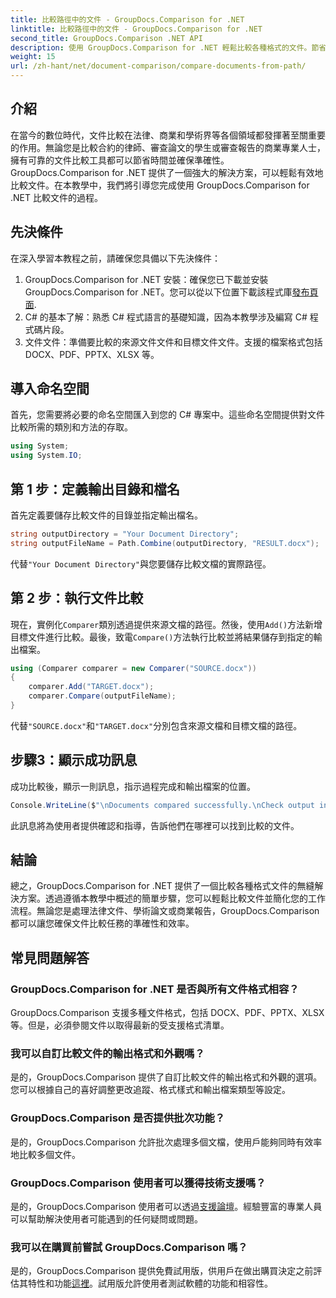 ```yaml
---
title: 比較路徑中的文件 - GroupDocs.Comparison for .NET
linktitle: 比較路徑中的文件 - GroupDocs.Comparison for .NET
second_title: GroupDocs.Comparison .NET API
description: 使用 GroupDocs.Comparison for .NET 輕鬆比較各種格式的文件。節省時間並確保法律、學術和業務任務的準確性。
weight: 15
url: /zh-hant/net/document-comparison/compare-documents-from-path/
---
```

## 介紹
在當今的數位時代，文件比較在法律、商業和學術界等各個領域都發揮著至關重要的作用。無論您是比較合約的律師、審查論文的學生或審查報告的商業專業人士，擁有可靠的文件比較工具都可以節省時間並確保準確性。 GroupDocs.Comparison for .NET 提供了一個強大的解決方案，可以輕鬆有效地比較文件。在本教學中，我們將引導您完成使用 GroupDocs.Comparison for .NET 比較文件的過程。
## 先決條件
在深入學習本教程之前，請確保您具備以下先決條件：
1. GroupDocs.Comparison for .NET 安裝：確保您已下載並安裝 GroupDocs.Comparison for .NET。您可以從以下位置下載該程式庫[發布頁面](https://releases.groupdocs.com/comparison/net/).
2. C# 的基本了解：熟悉 C# 程式語言的基礎知識，因為本教學涉及編寫 C# 程式碼片段。
3. 文件文件：準備要比較的來源文件文件和目標文件文件。支援的檔案格式包括 DOCX、PDF、PPTX、XLSX 等。

## 導入命名空間
首先，您需要將必要的命名空間匯入到您的 C# 專案中。這些命名空間提供對文件比較所需的類別和方法的存取。
```csharp
using System;
using System.IO;
```
## 第 1 步：定義輸出目錄和檔名
首先定義要儲存比較文件的目錄並指定輸出檔名。
```csharp
string outputDirectory = "Your Document Directory";
string outputFileName = Path.Combine(outputDirectory, "RESULT.docx");
```
代替`"Your Document Directory"`與您要儲存比較文檔的實際路徑。
## 第 2 步：執行文件比較
現在，實例化`Comparer`類別透過提供來源文檔的路徑。然後，使用`Add()`方法新增目標文件進行比較。最後，致電`Compare()`方法執行比較並將結果儲存到指定的輸出檔案。
```csharp
using (Comparer comparer = new Comparer("SOURCE.docx"))
{
    comparer.Add("TARGET.docx");
    comparer.Compare(outputFileName);
}
```
代替`"SOURCE.docx"`和`"TARGET.docx"`分別包含來源文檔和目標文檔的路徑。
## 步驟3：顯示成功訊息
成功比較後，顯示一則訊息，指示過程完成和輸出檔案的位置。
```csharp
Console.WriteLine($"\nDocuments compared successfully.\nCheck output in {outputDirectory}.");
```
此訊息將為使用者提供確認和指導，告訴他們在哪裡可以找到比較的文件。

## 結論
總之，GroupDocs.Comparison for .NET 提供了一個比較各種格式文件的無縫解決方案。透過遵循本教學中概述的簡單步驟，您可以輕鬆比較文件並簡化您的工作流程。無論您是處理法律文件、學術論文或商業報告，GroupDocs.Comparison 都可以讓您確保文件比較任務的準確性和效率。
## 常見問題解答
### GroupDocs.Comparison for .NET 是否與所有文件格式相容？
GroupDocs.Comparison 支援多種文件格式，包括 DOCX、PDF、PPTX、XLSX 等。但是，必須參閱文件以取得最新的受支援格式清單。
### 我可以自訂比較文件的輸出格式和外觀嗎？
是的，GroupDocs.Comparison 提供了自訂比較文件的輸出格式和外觀的選項。您可以根據自己的喜好調整更改追蹤、格式樣式和輸出檔案類型等設定。
### GroupDocs.Comparison 是否提供批次功能？
是的，GroupDocs.Comparison 允許批次處理多個文檔，使用戶能夠同時有效率地比較多個文件。
### GroupDocs.Comparison 使用者可以獲得技術支援嗎？
是的，GroupDocs.Comparison 使用者可以透過[支援論壇](https://forum.groupdocs.com/c/comparison/12)。經驗豐富的專業人員可以幫助解決使用者可能遇到的任何疑問或問題。
### 我可以在購買前嘗試 GroupDocs.Comparison 嗎？
是的，GroupDocs.Comparison 提供免費試用版，供用戶在做出購買決定之前評估其特性和功能[這裡](https://releases.groupdocs.com/)。試用版允許使用者測試軟體的功能和相容性。